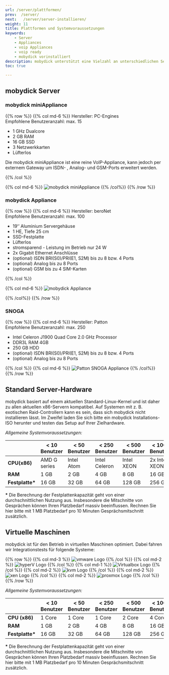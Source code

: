 ```yaml
---
url: /server/plattformen/
prev:  /server/
next:   /server/server-installieren/
weight: 11
title: Plattformen und Systemvoraussetzungen
keywords:
    - Server
    - Appliances
    - voip Appliances
    - voip ready
    - mobydick vorinstalliert
description: mobydick unterstützt eine Vielzahl an unterschiedlichen Servern / Appliances für jede Betriebsgröße
toc: true

---
```


## mobydick Server


### mobydick miniAppliance

{{% row %}}
{{% col md-6 %}}
Hersteller: PC-Engines  
Empfohlene Benutzeranzahl: max. 15

* 1 GHz Dualcore  
* 2 GB RAM
* 16 GB SSD
* 3 Netzwerkkarten
* Lüfterlos

Die mobydick miniAppliance ist eine reine VoIP-Appliance, kann jedoch per externem Gateway um ISDN- , Analog- und GSM-Ports erweitert werden.

{{% /col %}}

{{% col md-6 %}}
![mobydick miniAppliance](../../images/mobydick_mini_appliance_front.png "mobydick miniAppliance Frontansicht")
{{% /col%}}
{{% /row %}}


### mobydick Appliance

{{% row %}}
{{% col md-6 %}}
Hersteller: beroNet  
Empfohlene Benutzeranzahl: max. 100

* 19‘‘ Aluminium Servergehäuse
* 1 HE, Tiefe 25 cm
* SSD-Festplatte
* Lüfterlos
* stromsparend - Leistung im Betrieb nur 24 W
* 2x Gigabit Ethernet Anschlüsse
* (optional) ISDN BRI(S0)/PRI(E1, S2M) bis zu 8 bzw. 4 Ports
* (optional) Analog bis zu 8 Ports
* (optional) GSM bis zu 4 SIM-Karten

{{% /col %}}

{{% col md-6 %}}
![mobydick Appliance](../../images/mobydick_appliance.jpg "mobydick Appliance von beronet")

{{% /col%}}
{{% /row %}}

### SNOGA

{{% row %}}
{{% col md-6 %}}
Hersteller: Patton  
Empfohlene Benutzeranzahl: max. 250

* Intel Celeron J1900 Quad Core 2.0 GHz Processor
* DDR3L RAM 4GB
* 250 GB HDD
* (optional) ISDN BRI(S0)/PRI(E1, S2M) bis zu 8 bzw. 4 Ports
* (optional) Analog bis zu 8 Ports

{{% /col %}}
{{% col md-6 %}}
![Patton SNOGA Appliance](../../images/mobydick_snoga.gif "mobydick Appliance von Patton")
{{% /col%}}
{{% /row %}}



## Standard Server-Hardware

mobydick basiert auf einem aktuellen Standard-Linux-Kernel und ist daher zu allen aktuellen x86-Servern kompatibel. Auf Systemen mit z. B. exotischen Raid-Controllern kann es sein, dass sich mobydick nicht installieren lässt. Im Zweifel laden Sie sich bitte ein mobydick Installations-ISO herunter und testen das Setup auf Ihrer Zielhardware.


*Allgemeine Systemvoraussetzungen:*

|  |< 10 Benutzer	|< 50 Benutzer	|< 250 Benutzer     |< 500 Benutzer |< 1000 Benutzer|
|---|----|---|---|---|---|
|**CPU(x86)**|AMD G series|Intel Atom|Intel Celeron|Intel XEON|2x Intel XEON|
|**RAM** |1 GB |2 GB|	4 GB |8 GB |16 GB|
|**Festplatte\***|16 GB|32 GB|64 GB|128 GB|256 GB|

**\*** Die Berechnung der Festplattenkapazität geht von einer durchschnittlichen Nutzung aus. Insbesondere die Mitschnitte von Gesprächen können Ihren Platzbedarf massiv beeinflussen. Rechnen Sie hier bitte mit 1 MB Platzbedarf pro 10 Minuten Gesprächsmitschnitt zusätzlich.  



## Virtuelle Maschinen
mobydick ist für den Betrieb in virtuellen Maschinen optimiert. Dabei fahren wir Integrationstests für folgende Systeme:

{{% row %}}
{{% col md-3 %}}
![vmware Logo](../../images/vm_vmware.jpg "vmware Virtualisierung")
{{% /col %}}
{{% col md-2 %}}
![hyperV Logo](../../images/vm_hyperv.png "hyperV Virtualisierung")
{{% /col %}}
{{% col md-1 %}}
![Virtualbox Logo](../../images/vm_virtualbox.png "Virtualbox Virtualisierung")
{{% /col %}}
{{% col md-2 %}}
![kvm Logo](../../images/vm_kvm.png "kvm Virtualisierung")
{{% /col %}}
{{% col md-2 %}}
![xen Logo](../../images/vm_xen.png "xen Virtualisierung")
{{% /col %}}
{{% col md-2 %}}
![proxmox Logo](../../images/vm_proxmox.png "proxmox Virtualisierung")
{{% /col %}}
{{% /row %}}


*Allgemeine Systemvoraussetzungen:*

|   |< 10 Benutzer|< 50 Benutzer|< 250 Benutzer|< 500 Benutzer|< 1000 Benutzer|
|---|---|---|---|---|---|
|**CPU (x86)**|1 Core| 1 Core|1 Core| 2 Core|4 Core|
|**RAM**|1 GB|2 GB |4 GB|8 GB|16 GB|
|**Festplatte\***|16 GB|32 GB|64 GB|128 GB|256 GB|

**\*** Die Berechnung der Festplattenkapazität geht von einer durchschnittlichen Nutzung aus. Insbesondere die Mitschnitte von Gesprächen können Ihren Platzbedarf massiv beeinflussen. Rechnen Sie hier bitte mit 1 MB Platzbedarf pro 10 Minuten Gesprächsmitschnitt zusätzlich.  
